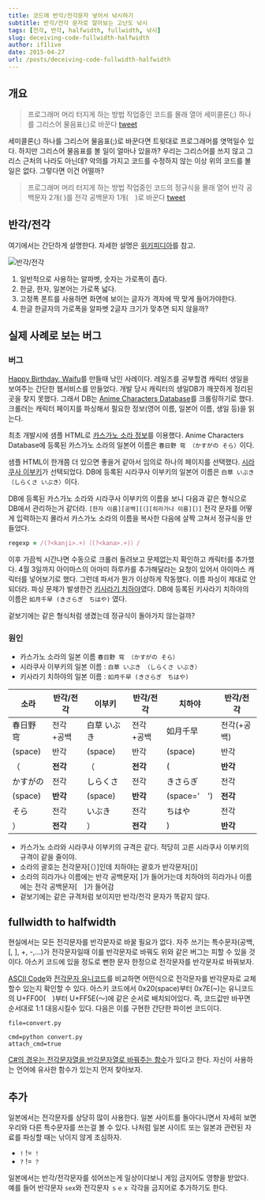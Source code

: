 ```yaml
---
title: 코드에 반각/전각문자 넣어서 낚시하기
subtitle: 반각/전각 문자로 알아보는 고난도 낚시
tags: [전각, 반각, halfwidth, fullwidth, 낚시]
slug: deceiving-code-fullwidth-halfwidth
author: if1live
date: 2015-04-27
url: /posts/deceiving-code-fullwidth-halfwidth
---
```

## 개요

> 프로그래머 머리 터지게 하는 방법
> 작업중인 코드를 몰래 열어 세미콜론(;) 하나를 그리스어 물음표(;)로 바꾼다
> [tweet](https://twitter.com/hyekkim/status/591110501288968192)

세미콜론(;) 하나를 그리스어 물음표(;)로 바꾼다면 트윗대로 프로그래머를 엿먹일수 있다.
하지만 그리스어 물음표를 볼 일이 얼마나 있을까? 우리는 그리스어를 쓰지 않고 그리스 근처의 나라도 아닌데?
악의를 가지고 코드를 수정하지 않는 이상 위의 코드를 볼 일은 없다.
그렇다면 이건 어떨까?

> 프로그래머 머리 터지게 하는 방법
> 작업중인 코드의 정규식을 몰래 열어 반각 공백문자 2개(  )를 전각 공백문자 1개(　)로 바꾼다
> [tweet](https://twitter.com/if1live/status/591252041479008256)

## 반각/전각
여기에서는 간단하게 설명한다. 자세한 설명은 [위키피디아][wiki]를 참고.

![반각/전각]({attach}deceiving-code-fullwidth-halfwidth/KoreanDOSPrompt.png)

1. 일반적으로 사용하는 알파벳, 숫자는 가로폭이 좁다.
2. 한글, 한자, 일본어는 가로폭 넓다.
3. 고정폭 폰트를 사용하면 화면에 보이는 글자가 격자에 딱 맞게 들어가야한다.
4. 한글 한글자의 가로폭을 알파벳 2글자 크기가 맞추면 되지 않을까?

<!--adsense-->

## 실제 사례로 보는 버그

### 버그
[Happy Birthday, Waifu][birthday_service]를 만들때 낚인 사례이다.
레일즈를 공부할겸 캐릭터 생일을 보여주는 간단한 웹서비스를 만들었다.
개발 당시 캐릭터의 생일DB가 깨끗하게 정리된 곳을 찾지 못했다.
그래서 DB는 [Anime Characters Database][animecharacterdb]를 크롤링하기로 했다.
크롤러는 캐릭터 페이지를 파싱해서 필요한 정보(영어 이름, 일본어 이름, 생일 등)을 읽는다.

최초 개발시에 샘플 HTML로 [카스가노 소라 정보][character_sora]를 이용했다.
Anime Characters Database에 등록된 카스가노 소라의 일본어 이름은 `春日野 穹 （かすがの そら）`이다.

샘플 HTML이 한개쯤 더 있으면 좋을거 같아서 임의로 하나의 페이지를 선택했다.
[시라쿠사 이부키][character_ibuki]가 선택되었다.
DB에 등록된 시라쿠사 이부키의 일본어 이름은 `白草 いぶき （しらくさ いぶき）`이다.

DB에 등록된 카스가노 소라와 시라쿠사 이부키의 이름을 보니 다음과 같은 형식으로 DB에서 관리하는거 같더라.
`[한자 이름][공백][（][히라가나 이름][）]`
전각 문자를 어떻게 입력하는지 몰라서 카스가노 소라의 이름을 복사한 다음에 살짝 고쳐서 정규식을 만들었다.

```ruby
regexp = /(?<kanji>.+)（(?<kana>.+)）/
```

이후 가끔씩 시간나면 수동으로 크롤러 돌려보고 문제없는지 확인하고 캐릭터를 추가했다.
4월 3일까지 아이마스의 아마미 하루카를 추가해달라는 요청이 있어서 아이마스 캐릭터를 넣어보기로 했다.
그런데 파서가 뭔가 이상하게 작동했다. 이름 파싱이 제대로 안되더라.
파싱 문제가 발생한건 [키사라기 치하야][character_chihaya]였다.
DB에 등록된 키사라기 치하야의 이름은 `如月千早 (きさらぎ　ちはや)` 였다.

겉보기에는 같은 형식처럼 생겼는데 정규식이 돌아가지 않는걸까?


### 원인

* 카스가노 소라의 일본 이름 `春日野 穹 （かすがの そら）`
* 시라쿠사 이부키의 일본 이름 : `白草 いぶき （しらくさ いぶき）`
* 키사라기 치하야의 일본 이름 : `如月千早 (きさらぎ　ちはや)`

| 소라 | 반각/전각 | 이부키 | 반각/전각 | 치하야 | 반각/전각 |
|------|-----------|--------|-----------|--------|-----------|
| 春日野 穹 | 전각+공백 | 白草 いぶき | 전각+공백 | 如月千早 | 전각(+공백) |
| (space) | 반각 | (space) | 반각 | (space) | 반각 |
|（ | **전각** |（ | **전각** | ( | **반각** |
| かすがの | 전각 | しらくさ | 전각 | きさらぎ | 전각 |
| (space) | **반각** | (space) | **반각** | (space='　') | **전각** |
| そら | 전각 | いぶき | 전각 | ちはや | 전각 |
| ） | **전각** |） | **전각** | ) | **반각** |


* 카스가노 소라와 시라쿠사 이부키의 규격은 같다. 적당히 고른 시라쿠사 이부키의 규격이 같을 줄이야.
* 소라의 괄호는 전각문자[（）]인데 치하야는 괄호가 반각문자[()]
* 소라의 히라가나 이름에는 반각 공백문자[ ]가 들어가는데 치하야의 히라가나 이름에는 전각 공백문자[　]가 들어감
* 겉보기에는 같은 규격처럼 보이지만 반각/전각 문자가 똑같지 않다.

## fullwidth to halfwidth

현실에서는 모든 전각문자를 반각문자로 바꿀 필요가 없다.
자주 쓰기는 특수문자(공백, [, ], +, -,...)가 전각문자일때 이를 반각문자로 바꿔도 위와 같은 버그는 피할 수 있을 것이다.
아스키 코드에 있을 정도로 뻔한 문자 한정으로 전각문자를 반각문자로 바꿔보자.

[ASCII Code][ascii]와 [전각문자 유니코드][wiki]를 비교하면 어떤식으로 전각문자를 반각문자로 교체할수 있는지 확인할 수 있다.
아스키 코드에서 0x20(space)부터 0x7E(~)는 유니코드의 U+FF00(　)부터 U+FF5E(～)에 같은 순서로 배치되어있다.
즉, 코드값만 바꾸면 순서대로 1:1 대응시킬수 있다. 다음은 이를 구현한 간단한 파이썬 코드이다.

~~~maya:view
file=convert.py
~~~

~~~maya:execute
cmd=python convert.py
attach_cmd=true
~~~

[C#의 경우는 전각문자열을 반각문자열로 바꿔주는 함수][stackoverflow_cs]가 있다고 한다.
자신이 사용하는 언어에 유사한 함수가 있는지 먼저 찾아보자.


## 추가

일본에서는 전각문자를 상당히 많이 사용한다.
일본 사이트를 돌아다니면서 자세히 보면 우리와 다른 특수문자를 쓰는걸 볼 수 있다.
나처럼 일본 사이트 또는 일본과 관련된 자료를 파싱할 때는 낚이지 않게 조심하자.

* `!` != `！`
* `?` != `？`

일본에서는 반각/전각문자를 섞어쓰는게 일상이다보니 게임 금지어도 영향을 받았다.
예를 들어 반각문자 `sex`와 전각문자 `ｓｅｘ` 각각을 금지어로 추가하기도 한다.


[wiki]: http://en.wikipedia.org/wiki/Halfwidth_and_fullwidth_forms
[ascii]: http://www.asciitable.com/

[animecharacterdb]: http://www.animecharactersdatabase.com/
[birthday_service]: http://birthday.libsora.so/
[character_sora]: http://www.animecharactersdatabase.com/character.php?id=13162
[character_chihaya]: http://www.animecharactersdatabase.com/character.php?id=70886
[character_ibuki]: http://www.animecharactersdatabase.com/character.php?id=62894

[stackoverflow_cs]: http://stackoverflow.com/questions/25149458/convert-fullwidth-to-halfwidth

